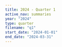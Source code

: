 ```yaml
---
title: 2024 - Quarter 1
active_nav: summaries
year: "2024"
type: quarter
filename: "q1"
start_date: "2024-01-01"
end_date: "2024-03-31"
---
```

